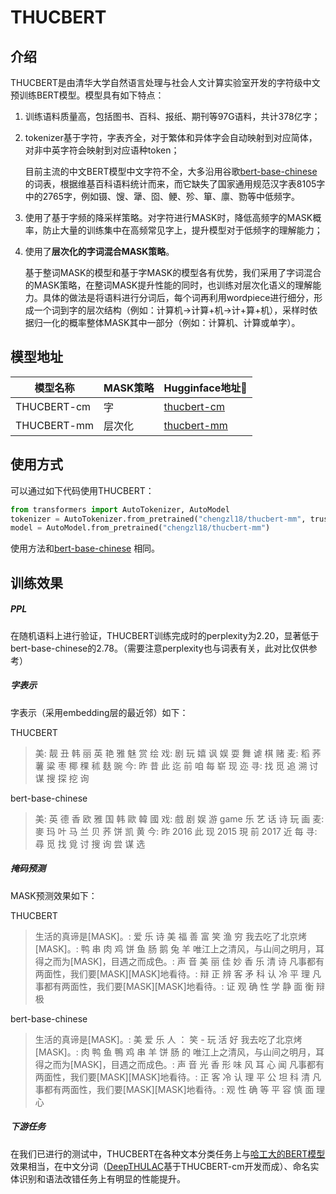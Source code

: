 # THUCBERT

## 介绍

THUCBERT是由清华大学自然语言处理与社会人文计算实验室开发的字符级中文预训练BERT模型。模型具有如下特点：

1. 训练语料质量高，包括图书、百科、报纸、期刊等97G语料，共计378亿字；

2. tokenizer基于字符，字表齐全，对于繁体和异体字会自动映射到对应简体，对非中英字符会映射到对应语种token；

   目前主流的中文BERT模型中文字符不全，大多沿用谷歌<a href="https://huggingface.co/bert-base-chinese">bert-base-chinese</a>的词表，根据维基百科语料统计而来，而它缺失了国家通用规范汉字表8105字中的2765字，例如镊、馊、犟、囵、鲠、殄、箪、廪、勠等中低频字。

3. 使用了基于字频的降采样策略。对字符进行MASK时，降低高频字的MASK概率，防止大量的训练集中在高频常见字上，提升模型对于低频字的理解能力；

4. 使用了**层次化的字词混合MASK策略**。

   基于整词MASK的模型和基于字MASK的模型各有优势，我们采用了字词混合的MASK策略，在整词MASK提升性能的同时，也训练对层次化语义的理解能力。具体的做法是将语料进行分词后，每个词再利用wordpiece进行细分，形成一个词到字的层次结构（例如：计算机→计算+机→计+算+机），采样时依据归一化的概率整体MASK其中一部分（例如：计算机、计算或单字）。

## 模型地址

| 模型名称    | MASK策略 | Hugginface地址🤗                                              |
| ----------- | -------- | ------------------------------------------------------------ |
| THUCBERT-cm | 字       | <a href="https://huggingface.co/chengzl18/bert-base-chinese-char-cm">thucbert-cm</a> |
| THUCBERT-mm | 层次化   | <a href="https://huggingface.co/chengzl18/bert-base-chinese-char-cm">thucbert-mm</a> |

## 使用方式

可以通过如下代码使用THUCBERT：

```python
from transformers import AutoTokenizer, AutoModel
tokenizer = AutoTokenizer.from_pretrained("chengzl18/thucbert-mm", trust_remote_code=True)
model = AutoModel.from_pretrained("chengzl18/thucbert-mm")
```

使用方法和<a href="https://huggingface.co/bert-base-chinese">bert-base-chinese</a> 相同。

## 训练效果

##### PPL

在随机语料上进行验证，THUCBERT训练完成时的perplexity为2.20，显著低于bert-base-chinese的2.78。（需要注意perplexity也与词表有关，此对比仅供参考）

##### 字表示

字表示（采用embedding层的最近邻）如下：

THUCBERT

> 美: 靓 丑 韩 丽 英 艳 雅 魅 赏 绘
> 戏: 剧 玩 嬉 讽 娱 耍 舞 谑 棋 赌
> 麦: 稻 荞 薯 粱 枣 椰 稞 秫 麸 豌
> 今: 昨 昔 此 迄 前 咱 每 崭 现 迩
> 寻: 找 觅 追 溯 讨 谋 搜 探 挖 询

bert-base-chinese

> 美: 英 德 香 欧 雅 国 韩 歐 韓 國
> 戏: 戲 剧 娱 游 game 乐 艺 话 诗 玩 画
> 麦: 麥 玛 叶 马 兰 贝 荞 饼 凯 黄
> 今: 昨 2016 此 现 2015 現 前 2017 近 每
> 寻: 尋 觅 找 覓 讨 搜 询 尝 谋 选

##### 掩码预测

MASK预测效果如下：

THUCBERT

> 生活的真谛是[MASK]。: 爱 乐 诗 美 福 善 富 笑 渔 穷
> 我去吃了北京烤[MASK]。: 鸭 串 肉 鸡 饼 鱼 肠 鹅 兔 羊
> 唯江上之清风，与山间之明月，耳得之而为[MASK]，目遇之而成色。: 声 音 美 丽 佳 妙 香 乐 清 诗
> 凡事都有两面性，我们要\[MASK\][MASK]地看待。: 辩 正 辨 客 矛 科 认 冷 平 理
> 凡事都有两面性，我们要\[MASK\][MASK]地看待。: 证 观 确 性 学 静 面 衡 辩 极

bert-base-chinese

> 生活的真谛是[MASK]。: 美 爱 乐 人 ： 笑 - 玩 活 好
> 我去吃了北京烤[MASK]。: 肉 鸭 鱼 鴨 鸡 串 羊 饼 肠 的
> 唯江上之清风，与山间之明月，耳得之而为[MASK]，目遇之而成色。: 声 音 光 香 形 味 风 耳 心 闻
> 凡事都有两面性，我们要\[MASK\][MASK]地看待。: 正 客 冷 认 理 平 公 坦 科 清
> 凡事都有两面性，我们要\[MASK\][MASK]地看待。: 观 性 确 等 平 容 慎 面 理 心

##### 下游任务

在我们已进行的测试中，THUCBERT在各种文本分类任务上与[哈工大的BERT模型](https://huggingface.co/hfl/chinese-bert-wwm-ext)效果相当，在中文分词（[DeepTHULAC](https://github.com/thunlp/DeepTHULAC)基于THUCBERT-cm开发而成）、命名实体识别和语法改错任务上有明显的性能提升。


